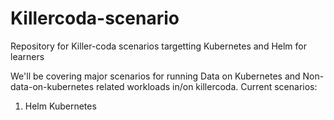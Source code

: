 # Killercoda-scenario

Repository for Killer-coda scenarios targetting Kubernetes and Helm for learners

We'll be covering major scenarios for running Data on Kubernetes and Non-data-on-kubernetes related workloads in/on killercoda.
Current scenarios:

1. Helm Kubernetes
